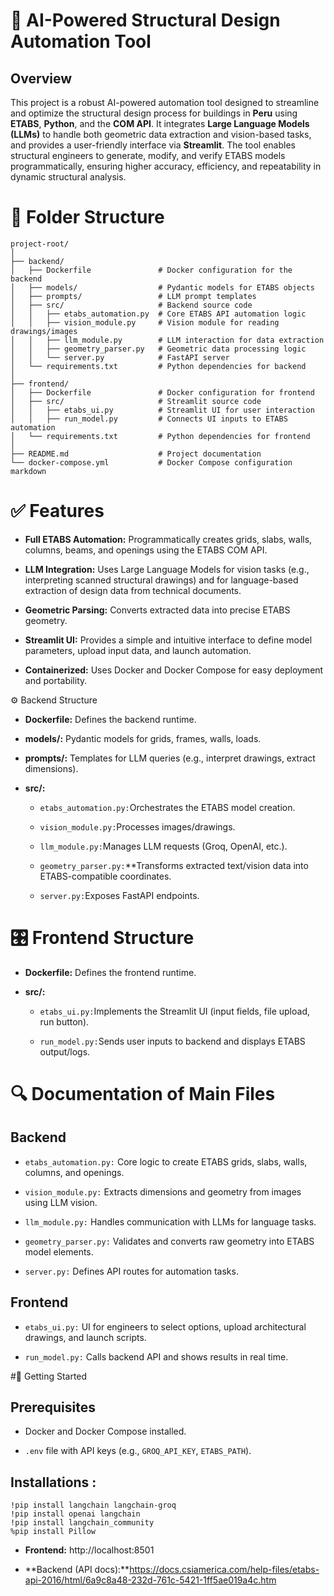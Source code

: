 # 📌 AI-Powered Structural Design Automation Tool

## Overview

This project is a robust AI-powered automation tool designed to streamline and optimize the structural design process for buildings in **Peru** using **ETABS**, **Python**, and the **COM API**. It integrates **Large Language Models (LLMs)** to handle both geometric data extraction and vision-based tasks, and provides a user-friendly interface via **Streamlit**. The tool enables structural engineers to generate, modify, and verify ETABS models programmatically, ensuring higher accuracy, efficiency, and repeatability in dynamic structural analysis.

# 📂 Folder Structure

```plaitext
project-root/
│
├── backend/
│   ├── Dockerfile               # Docker configuration for the backend
│   ├── models/                  # Pydantic models for ETABS objects
│   ├── prompts/                 # LLM prompt templates
│   ├── src/                     # Backend source code
│   │   ├── etabs_automation.py  # Core ETABS API automation logic
│   │   ├── vision_module.py     # Vision module for reading drawings/images
│   │   ├── llm_module.py        # LLM interaction for data extraction
│   │   ├── geometry_parser.py   # Geometric data processing logic
│   │   └── server.py            # FastAPI server
│   └── requirements.txt         # Python dependencies for backend
│
├── frontend/
│   ├── Dockerfile               # Docker configuration for frontend
│   ├── src/                     # Streamlit source code
│   │   ├── etabs_ui.py          # Streamlit UI for user interaction
│   │   ├── run_model.py         # Connects UI inputs to ETABS automation
│   └── requirements.txt         # Python dependencies for frontend
│
├── README.md                    # Project documentation
└── docker-compose.yml           # Docker Compose configuration
markdown
```
# ✅ Features

- **Full ETABS Automation:** Programmatically creates grids, slabs, walls, columns, beams, and openings using the ETABS COM API.

- **LLM Integration:** Uses Large Language Models for vision tasks (e.g., interpreting scanned structural drawings) and for language-based extraction of design data from technical documents.

- **Geometric Parsing:** Converts extracted data into precise ETABS geometry.

- **Streamlit UI:** Provides a simple and intuitive interface to define model parameters, upload input data, and launch automation.

- **Containerized:** Uses Docker and Docker Compose for easy deployment and portability.

⚙️ Backend Structure
- **Dockerfile:** Defines the backend runtime.

- **models/:** Pydantic models for grids, frames, walls, loads.

- **prompts/:** Templates for LLM queries (e.g., interpret drawings, extract dimensions).

- **src/:**

    - `etabs_automation.py:`Orchestrates the ETABS model creation.
        
    - `vision_module.py:`Processes images/drawings.
        
    - `llm_module.py:`Manages LLM requests (Groq, OpenAI, etc.).
        
    - `geometry_parser.py:`**Transforms extracted text/vision data into ETABS-compatible coordinates.
        
    - `server.py:`Exposes FastAPI endpoints.

# 🎛️ Frontend Structure

- **Dockerfile:** Defines the frontend runtime.

- **src/:**

    - `etabs_ui.py:`Implements the Streamlit UI (input fields, file upload, run button).
    
    - `run_model.py:`Sends user inputs to backend and displays ETABS output/logs.

# 🔍 Documentation of Main Files
## Backend

- `etabs_automation.py:` Core logic to create ETABS grids, slabs, walls, columns, and openings.

- `vision_module.py:` Extracts dimensions and geometry from images using LLM vision.

- `llm_module.py:` Handles communication with LLMs for language tasks.

- `geometry_parser.py:` Validates and converts raw geometry into ETABS model elements.

- `server.py:` Defines API routes for automation tasks.

## Frontend

- `etabs_ui.py:` UI for engineers to select options, upload architectural drawings, and launch scripts.

- `run_model.py:` Calls backend API and shows results in real time.

#🚀 Getting Started
## Prerequisites
- Docker and Docker Compose installed.

- `.env` file with API keys (e.g., `GROQ_API_KEY`, `ETABS_PATH`).

## Installations :
    !pip install langchain langchain-groq
    !pip install openai langchain
    !pip install langchain_community
    %pip install Pillow

- **Frontend:** http://localhost:8501

- **Backend (API docs):**https://docs.csiamerica.com/help-files/etabs-api-2016/html/6a9c8a48-232d-761c-5421-1ff5ae019a4c.htm 
